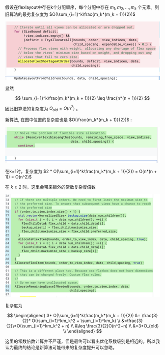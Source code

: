 假设在flexlayout中存在k个分配顺序，每个分配中存在 $m_1,m_2,...,m_k$ 个元素。则旧算法的最劣复杂度为 $O(\sum_{i=1}^k\frac{m_k*(m_k + 1)}{2})$

![Alt text](./image.png)

显然

$$
\sum_{i=1}^k\frac{m_k*(m_k + 1)}{2} \leq \frac{n*(n + 1)}{2}
$$

因此旧算法的复杂度为 $O_{old} = O(n^2)$ 。

新算法, 在图中位置的复杂度也是 $O(\frac{m_k*(m_k + 1)}{2})$ :

![Alt text](./image-1.png)

在k=1时。复杂度为 $2 * O(\sum_{i=1}^k\frac{m_k*(m_k + 1)}{2}) = O(n*(n + 1)) = O(n^2)$

在 $k\geq 2$ 时，这里会带来额外的常数复杂度倍数

![Alt text](./image-2.png)

复杂度为

$$
\begin{aligned}
3* O(\sum_{i=1}^k\frac{m_k*(m_k + 1)}{2}) &= \frac{3}{2}* O(\sum_{i=1}^km_k^2 + \sum_{i=1}^km_k) \\
&=\frac{3}{2}\*O(\sum_{i=1}^km_k^2 + n) \\
&\leq \frac{3}{2}O(n^2+n) \\
&=3*O_{old} \\
\end{aligned}
$$

这里的常数倍数计算并不严谨，但是最终可以看出优化系数级别是相近的。所以我认为最终的结论是新算法可能带来的复杂度提升可以忽略。
